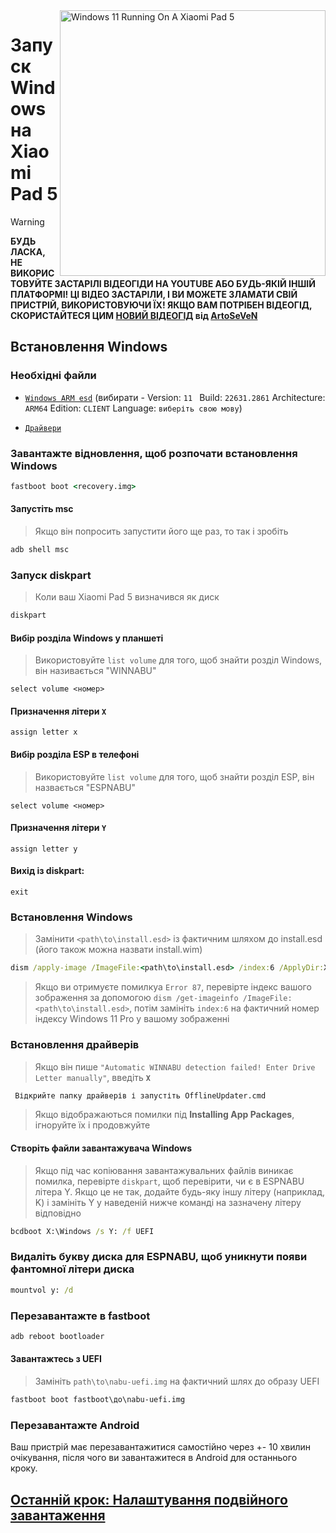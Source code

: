 <img align="right" src="https://raw.githubusercontent.com/erdilS/Port-Windows-11-Xiaomi-Pad-5/main/nabu.png" width="425" alt="Windows 11 Running On A Xiaomi Pad 5">

# Запуск Windows на Xiaomi Pad 5
> [!WARNING]
> **БУДЬ ЛАСКА, НЕ ВИКОРИСТОВУЙТЕ ЗАСТАРІЛІ ВІДЕОГІДИ НА YOUTUBE АБО БУДЬ-ЯКІЙ ІНШІЙ ПЛАТФОРМІ! ЦІ ВІДЕО ЗАСТАРІЛИ, І ВИ МОЖЕТЕ ЗЛАМАТИ СВІЙ ПРИСТРІЙ, ВИКОРИСТОВУЮЧИ ЇХ! ЯКЩО ВАМ ПОТРІБЕН ВІДЕОГІД, СКОРИСТАЙТЕСЯ ЦИМ [НОВИЙ ВІДЕОГІД](https://youtu.be/BbgTbTGbXYg) від [ArtoSeVeN](https://www.youtube.com/channel/UCYjwfxlYlJ7Nnzv01oszQvA)**

## Встановлення Windows

### Необхідні файли
- [```Windows ARM esd```](https://worproject.com/esd) (вибирати - Version:  ```11 ``` Build:  ```22631.2861``` Architecture:  ```ARM64``` Edition:  ```CLIENT``` Language:  ```виберіть свою мову```)
  
- [```Драйвери```](https://github.com/erdilS/Port-Windows-11-Xiaomi-Pad-5/releases/tag/Drivers)

### Завантажте відновлення, щоб розпочати встановлення Windows
```cmd
fastboot boot <recovery.img>
```

#### Запустіть msc
> Якщо він попросить запустити його ще раз, то так і зробіть
```cmd
adb shell msc
```

### Запуск diskpart
> Коли ваш Xiaomi Pad 5 визначився як диск
```cmd
diskpart
```

#### Вибір розділа Windows у планшеті
> Використовуйте `list volume` для того, щоб знайти розділ Windows, він називається "WINNABU"
```diskpart
select volume <номер>
```

#### Призначення літери `X`
```diskpart
assign letter x
```

#### Вибір розділа ESP в телефоні
> Використовуйте `list volume` для того, щоб знайти розділ ESP, він назвається "ESPNABU"
```diskpart
select volume <номер>
```

#### Призначення літери `Y`
```diskpart
assign letter y
```

#### Вихід із diskpart:
```diskpart
exit
```

### Встановлення Windows
> Замінити `<path\to\install.esd>` із фактичним шляхом до install.esd (його також можна назвати install.wim) 
```cmd
dism /apply-image /ImageFile:<path\to\install.esd> /index:6 /ApplyDir:X:\
``` 

> Якщо ви отримуєте помилкуa `Error 87`, перевірте індекс вашого зображення за допомогою `dism /get-imageinfo /ImageFile:<path\to\install.esd>`, потім замініть `index:6` на фактичний номер індексу Windows 11 Pro у вашому зображенні 

### Встановлення драйверів
> Якщо він пише `"Automatic WINNABU detection failed! Enter Drive Letter manually"`, введіть **`X`**
```cmd
 Відкрийте папку драйверів і запустіть OfflineUpdater.cmd
```
> Якщо відображаються помилки під **Installing App Packages**, ігноруйте їх і продовжуйте

#### Створіть файли завантажувача Windows
> Якщо під час копіювання завантажувальних файлів виникає помилка, перевірте `diskpart`, щоб перевірити, чи є в ESPNABU літера Y. Якщо це не так, додайте будь-яку іншу літеру (наприклад, K) і замініть Y у наведеній нижче команді на зазначену літеру відповідно
```cmd
bcdboot X:\Windows /s Y: /f UEFI
```

### Видаліть букву диска для ESPNABU, щоб уникнути появи фантомної літери диска
```cmd
mountvol y: /d
```

### Перезавантажте в fastboot
```cmd
adb reboot bootloader
```

#### Завантажтесь з UEFI
> Замініть `path\to\nabu-uefi.img` на фактичний шлях до образу UEFI
```cmd
fastboot boot fastboot\до\nabu-uefi.img
```

### Перезавантажте Android
Ваш пристрій має перезавантажитися самостійно через +- 10 хвилин очікування, після чого ви завантажитеся в Android для останнього кроку.

## [Останній крок: Налаштування подвійного завантаження](4-dualboot-uk.md)
